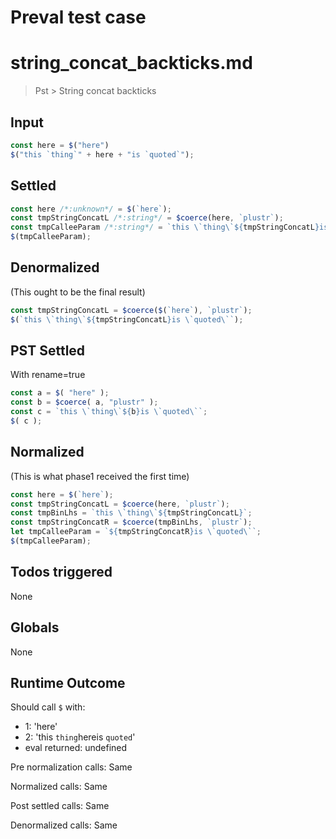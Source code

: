 # Preval test case

# string_concat_backticks.md

> Pst > String concat backticks

## Input

`````js filename=intro
const here = $("here")
$("this `thing`" + here + "is `quoted`");
`````


## Settled


`````js filename=intro
const here /*:unknown*/ = $(`here`);
const tmpStringConcatL /*:string*/ = $coerce(here, `plustr`);
const tmpCalleeParam /*:string*/ = `this \`thing\`${tmpStringConcatL}is \`quoted\``;
$(tmpCalleeParam);
`````


## Denormalized
(This ought to be the final result)

`````js filename=intro
const tmpStringConcatL = $coerce($(`here`), `plustr`);
$(`this \`thing\`${tmpStringConcatL}is \`quoted\``);
`````


## PST Settled
With rename=true

`````js filename=intro
const a = $( "here" );
const b = $coerce( a, "plustr" );
const c = `this \`thing\`${b}is \`quoted\``;
$( c );
`````


## Normalized
(This is what phase1 received the first time)

`````js filename=intro
const here = $(`here`);
const tmpStringConcatL = $coerce(here, `plustr`);
const tmpBinLhs = `this \`thing\`${tmpStringConcatL}`;
const tmpStringConcatR = $coerce(tmpBinLhs, `plustr`);
let tmpCalleeParam = `${tmpStringConcatR}is \`quoted\``;
$(tmpCalleeParam);
`````


## Todos triggered


None


## Globals


None


## Runtime Outcome


Should call `$` with:
 - 1: 'here'
 - 2: 'this `thing`hereis `quoted`'
 - eval returned: undefined

Pre normalization calls: Same

Normalized calls: Same

Post settled calls: Same

Denormalized calls: Same
